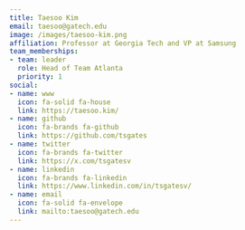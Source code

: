 ```yaml
---
title: Taesoo Kim
email: taesoo@gatech.edu
image: /images/taesoo-kim.png
affiliation: Professor at Georgia Tech and VP at Samsung
team_memberships:
- team: leader
  role: Head of Team Atlanta
  priority: 1
social:
- name: www
  icon: fa-solid fa-house
  link: https://taesoo.kim/
- name: github
  icon: fa-brands fa-github
  link: https://github.com/tsgates
- name: twitter
  icon: fa-brands fa-twitter
  link: https://x.com/tsgatesv
- name: linkedin
  icon: fa-brands fa-linkedin
  link: https://www.linkedin.com/in/tsgatesv/
- name: email
  icon: fa-solid fa-envelope
  link: mailto:taesoo@gatech.edu
---
```



